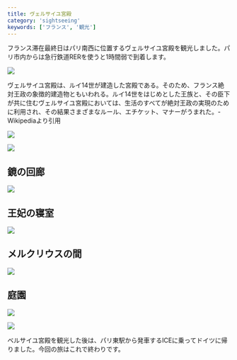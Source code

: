 ```yaml
---
title: ヴェルサイユ宮殿
category: 'sightseeing'
keywords: ['フランス', '観光']
---
```


フランス滞在最終日はパリ南西に位置するヴェルサイユ宮殿を観光しました。パリ市内からは急行鉄道RERを使うと1時間弱で到着します。

![ ](/img/blog_versailles02.jpg)

ヴェルサイユ宮殿は、ルイ14世が建造した宮殿である。そのため、フランス絶対王政の象徴的建造物ともいわれる。ルイ14世をはじめとした王族と、その臣下が共に住むヴェルサイユ宮殿においては、生活のすべてが絶対王政の実現のために利用され、その結果さまざまなルール、エチケット、マナーがうまれた。-Wikipediaより引用

![ ](/img/blog_versailles03.jpg)

![ ](/img/blog_versailles04.jpg)

## 鏡の回廊

![ ](/img/blog_versailles05.jpg)

## 王妃の寝室

![ ](/img/blog_versailles06.jpg)

## メルクリウスの間

![ ](/img/blog_versailles07.jpg)

## 庭園

![ ](/img/blog_versailles08.jpg)

![ ](/img/blog_versailles09.jpg)

ベルサイユ宮殿を観光した後は、パリ東駅から発車するICEに乗ってドイツに帰りました。今回の旅はこれで終わりです。
